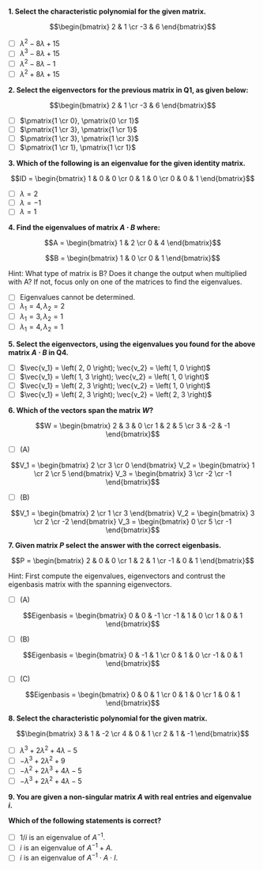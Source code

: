 **1. Select the characteristic polynomial for the given matrix.**

$$\begin{bmatrix} 2 & 1 \cr -3 & 6 \end{bmatrix}$$

- [ ] $\lambda^2 - 8 \lambda + 15$
- [ ] $\lambda^3 - 8 \lambda + 15$
- [ ] $\lambda^2 - 8 \lambda - 1$
- [ ] $\lambda^2 + 8 \lambda + 15$

**2. Select the eigenvectors for the previous matrix in Q1, as given below:**

$$\begin{bmatrix} 2 & 1 \cr -3 & 6 \end{bmatrix}$$

- [ ] $\pmatrix{1 \cr 0}, \pmatrix{0 \cr 1}$
- [ ] $\pmatrix{1 \cr 3}, \pmatrix{1 \cr 1}$
- [ ] $\pmatrix{1 \cr 3}, \pmatrix{1 \cr 3}$
- [ ] $\pmatrix{1 \cr 1}, \pmatrix{1 \cr 1}$

**3. Which of the following is an eigenvalue for the given identity matrix.**

$$ID = \begin{bmatrix} 1 & 0 & 0 \cr 0 & 1 & 0 \cr 0 & 0 & 1 \end{bmatrix}$$

- [ ] $\lambda = 2$
- [ ] $\lambda = -1$
- [ ] $\lambda = 1$

**4. Find the eigenvalues of matrix $A \cdot B$ where:**

$$A = \begin{bmatrix} 1 & 2 \cr 0 & 4 \end{bmatrix}$$

$$B = \begin{bmatrix} 1 & 0 \cr 0 & 1 \end{bmatrix}$$

Hint: What type of matrix is B? Does it change the output when multiplied with A? If not, focus only on one of the matrices to find the eigenvalues.
- [ ] Eigenvalues cannot be determined.
- [ ] $\lambda_1 = 4, \lambda_2 = 2$
- [ ] $\lambda_1 = 3, \lambda_2 = 1$
- [ ] $\lambda_1 = 4, \lambda_2 = 1$

**5. Select the eigenvectors, using the eigenvalues you found for the above matrix $A \cdot B$ in Q4.**
- [ ] $\vec{v_1} = \left( 2, 0 \right); \vec{v_2} = \left( 1, 0 \right)$
- [ ] $\vec{v_1} = \left( 1, 3 \right); \vec{v_2} = \left( 1, 0 \right)$
- [ ] $\vec{v_1} = \left( 2, 3 \right); \vec{v_2} = \left( 1, 0 \right)$
- [ ] $\vec{v_1} = \left( 2, 3 \right); \vec{v_2} = \left( 2, 3 \right)$

**6. Which of the vectors span the matrix $W$?**

$$W = \begin{bmatrix} 2 & 3 & 0 \cr 1 & 2 & 5 \cr 3 & -2 & -1 \end{bmatrix}$$

- [ ] (A)

$$V_1 = \begin{bmatrix} 2 \cr 3 \cr 0 \end{bmatrix} V_2 = \begin{bmatrix} 1 \cr 2 \cr 5 \end{bmatrix} V_3 = \begin{bmatrix} 3 \cr -2 \cr -1 \end{bmatrix}$$
- [ ] (B)

$$V_1 = \begin{bmatrix} 2 \cr 1 \cr 3 \end{bmatrix} V_2 = \begin{bmatrix} 3 \cr 2 \cr -2 \end{bmatrix} V_3 = \begin{bmatrix} 0 \cr 5 \cr -1 \end{bmatrix}$$

**7. Given matrix $P$ select the answer with the correct eigenbasis.**

$$P = \begin{bmatrix} 2 & 0 & 0 \cr 1 & 2 & 1 \cr -1 & 0 & 1 \end{bmatrix}$$

Hint: First compute the eigenvalues,  eigenvectors and contrust the eigenbasis matrix with the spanning eigenvectors.

- [ ] (A)

$$Eigenbasis = \begin{bmatrix} 0 & 0 & -1 \cr -1 & 1 & 0 \cr 1 & 0 & 1 \end{bmatrix}$$
- [ ] (B)

$$Eigenbasis = \begin{bmatrix} 0 & -1 & 1 \cr 0 & 1 & 0 \cr -1 & 0 & 1 \end{bmatrix}$$
- [ ] (C)

$$Eigenbasis = \begin{bmatrix} 0 & 0 & 1 \cr 0 & 1 & 0 \cr 1 & 0 & 1 \end{bmatrix}$$

**8. Select the characteristic polynomial for the given matrix.**

$$\begin{bmatrix} 3 & 1 & -2 \cr 4 & 0 & 1 \cr 2 & 1 & -1 \end{bmatrix}$$

- [ ] $\lambda^3 + 2 \lambda^2 + 4 \lambda - 5$
- [ ] $- \lambda^3 + 2 \lambda^2 + 9$
- [ ] $- \lambda^2 + 2 \lambda^3 + 4 \lambda - 5$
- [ ] $- \lambda^3 + 2 \lambda^2 + 4 \lambda - 5$

**9. You are given a non-singular matrix $A$ with real entries and eigenvalue $i$.**

**Which of the following statements is correct?**
- [ ] $1/i$ is an eigenvalue of $A^{-1}$.
- [ ] $i$ is an eigenvalue of $A^{-1} + A$.
- [ ] $i$ is an eigenvalue of $A^{-1} \cdot A \cdot I$.
